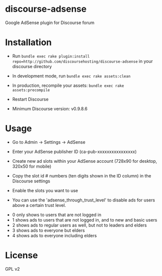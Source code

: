 discourse-adsense
=================

Google AdSense plugin for Discourse forum

Installation
============

* Run `bundle exec rake plugin:install repo=http://github.com/discoursehosting/discourse-adsense` in your discourse directory
* In development mode, run `bundle exec rake assets:clean`
* In production, recompile your assets: `bundle exec rake assets:precompile`
* Restart Discourse

* Minimum Discourse version: v0.9.8.6

Usage
=====

* Go to Admin -> Settings -> AdSense
* Enter your AdSense publisher ID (ca-pub-xxxxxxxxxxxxxxxx)
* Create new ad slots within your AdSense account (728x90 for desktop, 320x50 for mobile)
* Copy the slot id # numbers (ten digits shown in the ID column) in the Discourse settings
* Enable the slots you want to use

* You can use the 'adsense_through_trust_level' to disable ads for users above a certain trust level. 
 - 0 only shows to users that are not logged in
 - 1 shows ads to users that are not logged in, and to new and basic users
 - 2 shows ads to regular users as well, but not to leaders and elders
 - 3 shows ads to everyone but elders
 - 4 shows ads to everyone including elders
 
License
=======

GPL v2
